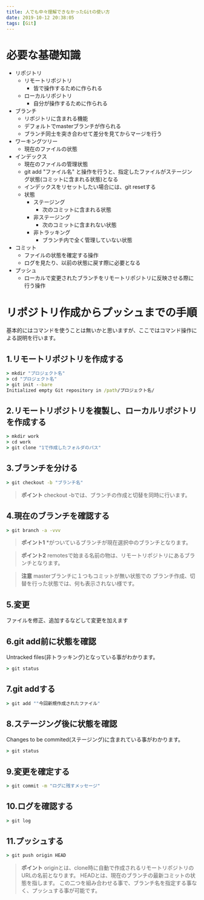 ```yaml
---
title: 人でも中々理解できなかったGitの使い方
date: 2019-10-12 20:38:05
tags: [Git]
---
```


# 必要な基礎知識

- リポジトリ
  - リモートリポジトリ
    - 皆で操作するために作られる
  - ローカルリポジトリ
    - 自分が操作するために作られる
- ブランチ
  - リポジトリに含まれる機能
  - デフォルトでmasterブランチが作られる
  - ブランチ同士を突き合わせて差分を見てからマージを行う
- ワーキングツリー
  - 現在のファイルの状態
- インデックス
  - 現在のファイルの管理状態
  - git add "ファイル名" と操作を行うと、指定したファイルがステージング状態(コミットに含まれる状態)となる
  - インデックスをリセットしたい場合には、git resetする
  - 状態
    - ステージング
      - 次のコミットに含まれる状態
    - 非ステージング
      - 次のコミットに含まれない状態
    - 非トラッキング
      - ブランチ内で全く管理していない状態
- コミット
  - ファイルの状態を確定する操作
  - ログを見たり、以前の状態に戻す際に必要となる
- プッシュ
  - ローカルで変更されたブランチをリモートリポジトリに反映させる際に行う操作

# リポジトリ作成からプッシュまでの手順

基本的にはコマンドを使うことは無いかと思いますが、ここではコマンド操作による説明を行います。

## 1.リモートリポジトリを作成する

```cmd
> mkdir "プロジェクト名"
> cd "プロジェクト名"
> git init --bare
Initialized empty Git repository in /path/プロジェクト名/
```

## 2.リモートリポジトリを複製し、ローカルリポジトリを作成する

```cmd
> mkdir work
> cd work
> git clone "1で作成したフォルダのパス"
```

## 3.ブランチを分ける

```cmd
> git checkout -b "ブランチ名"
```

> **ポイント**
> checkout -bでは、ブランチの作成と切替を同時に行います。

## 4.現在のブランチを確認する

```cmd
> git branch -a -vvv
```

> **ポイント1** 
> *がついているブランチが現在選択中のブランチとなります。</p>

> **ポイント2** 
> remotesで始まる名前の物は、リモートリポジトリにあるブランチとなります。

> **注意** 
> masterブランチに１つもコミットが無い状態での
> ブランチ作成、切替を行った状態では、何も表示されない様です。

## 5.変更

ファイルを修正、追加するなどして変更を加えます

## 6.git add前に状態を確認

Untracked files(非トラッキング)となっている事がわかります。

```cmd
> git status
```

## 7.git addする

```cmd
> git add ""今回新規作成されたファイル"
```

## 8.ステージング後に状態を確認

Changes to be commited(ステージング)に含まれている事がわかります。

```cmd
> git status
```

## 9.変更を確定する

```cmd
> git commit -m "ログに残すメッセージ"
```

## 10.ログを確認する

```cmd
> git log
```

## 11.プッシュする

```cmd
> git push origin HEAD
```

> **ポイント**
> originとは、clone時に自動で作成されるリモートリポジトリのURLの名前となります。
> HEADとは、現在のブランチの最新コミットの状態を指します。
> この二つを組み合わせる事で、ブランチ名を指定する事なく、プッシュする事が可能です。
